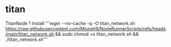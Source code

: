 # titan
TitanNode
1 Install 
'''wget --no-cache -q -O titan_network.sh https://raw.githubusercontent.com/Mozgiii9/NodeRunnerScripts/refs/heads/main/titan_network.sh && sudo chmod +x titan_network.sh && ./titan_network.sh'''
